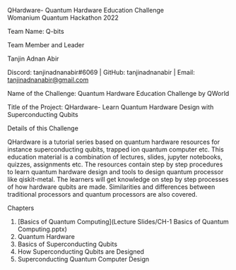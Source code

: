 QHardware- Quantum Hardware Education Challenge  
Womanium Quantum Hackathon 2022  

Team Name: Q-bits  

Team Member and Leader  

Tanjin Adnan Abir  

Discord: tanjinadnanabir#6069 | GitHub: tanjinadnanabir | Email: tanjinadnanabir@gmail.com  

Name of the Challenge: Quantum Hardware Education Challenge by QWorld  

Title of the Project: QHardware- Learn Quantum Hardware Design with Superconducting Qubits  

Details of this Challenge  

QHardware is a tutorial series based on quantum hardware resources for instance superconducting qubits, trapped ion quantum computer etc. This education material is a combination of lectures, slides, jupyter notebooks, quizzes, assignments etc. The resources contain step by step procedures to learn quantum hardware design and tools to design quantum processor like qiskit-metal. The learners will get knowledge on step by step processes of how hardware qubits are made. Similarities and differences between traditional processors and quantum processors are also covered.  

Chapters  

1. [Basics of Quantum Computing](Lecture Slides/CH-1 Basics of Quantum Computing.pptx)  
2. Quantum Hardware  
3. Basics of Superconducting Qubits  
4. How Superconducting Qubits are Designed  
5. Superconducting Quantum Computer Design  
